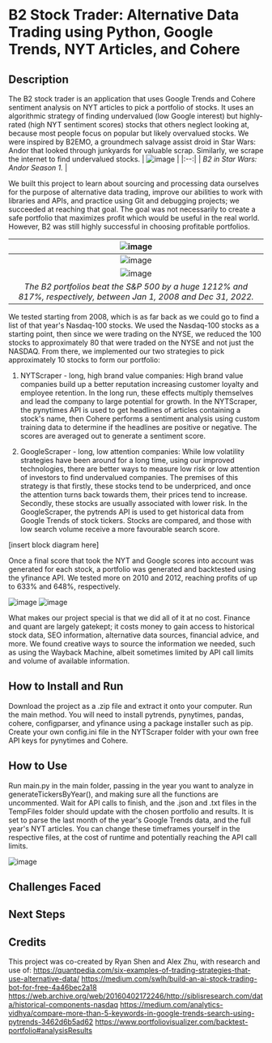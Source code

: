 # B2 Stock Trader: Alternative Data Trading using Python, Google Trends, NYT Articles, and Cohere

## Description
The B2 stock trader is an application that uses Google Trends and Cohere sentiment analysis on NYT articles to pick a portfolio of stocks. It uses an algorithmic strategy of finding undervalued (low Google interest) but highly-rated (high NYT sentiment scores) stocks that others neglect looking at, because most people focus on popular but likely overvalued stocks. We were inspired by B2EMO, a groundmech salvage assist droid in Star Wars: Andor that looked through junkyards for valuable scrap. Similarly, we scrape the internet to find undervalued stocks.
| ![image](https://user-images.githubusercontent.com/87958079/211220068-eb4f63fa-ffb7-4717-9cdc-553f74f0d3aa.png) |
|:--:| 
| *B2 in Star Wars: Andor Season 1.* |

We built this project to learn about sourcing and processing data ourselves for the purpose of alternative data trading, improve our abilities to work with libraries and APIs, and practice using Git and debugging projects; we succeeded at reaching that goal. The goal was not necessarily to create a safe portfolio that maximizes profit which would be useful in the real world. However, B2 was still highly successful in choosing profitable portfolios.

| ![image](https://user-images.githubusercontent.com/87958079/211218481-c3b136f9-3788-4bc7-a046-4bbe5a443c8c.png) |
|:--:| 
| ![image](https://user-images.githubusercontent.com/87958079/211218228-f35831f5-569a-48e0-bb28-bd4338d0f14e.png) |
| ![image](https://user-images.githubusercontent.com/87958079/211218549-5efe465e-63db-454d-8b48-c70afbcc5a72.png) |
| *The B2 portfolios beat the S&P 500 by a huge 1212% and 817%, respectively, between Jan 1, 2008 and Dec 31, 2022.* |

We tested starting from 2008, which is as far back as we could go to find a list of that year's Nasdaq-100 stocks. We used the Nasdaq-100 stocks as a starting point, then since we were trading on the NYSE, we reduced the 100 stocks to approximately 80 that were traded on the NYSE and not just the NASDAQ. From there, we implemented our two strategies to pick approximately 10 stocks to form our portfolio:

1. NYTScraper - long, high brand value companies: High brand value companies build up a better reputation increasing customer loyalty and employee retention. In the long run, these effects multiply themselves and lead the company to large potential for growth. In the NYTScraper, the pynytimes API is used to get headlines of articles containing a stock's name, then Cohere performs a sentiment analysis using custom training data to determine if the headlines are positive or negative. The scores are averaged out to generate a sentiment score.

2. GoogleScraper - long, low attention companies: While low volatility strategies have been around for a long time, using our improved technologies, there are better ways to measure low risk or low attention of investors to find undervalued companies. The premises of this strategy is that firstly, these stocks tend to be underpriced, and once the attention turns back towards them, their prices tend to increase. Secondly, these stocks are usually associated with lower risk. In the GoogleScraper, the pytrends API is used to get historical data from Google Trends of stock tickers. Stocks are compared, and those with low search volume receive a more favourable search score.

[insert block diagram here]

Once a final score that took the NYT and Google scores into account was generated for each stock, a portfolio was generated and backtested using the yfinance API. We tested more on 2010 and 2012, reaching profits of up to 633% and 648%, respectively.

![image](https://user-images.githubusercontent.com/87958079/211219964-c5ed6a8c-cc23-4506-abbb-fb8be1218c9c.png)
![image](https://user-images.githubusercontent.com/87958079/211219971-a10a65e2-b03e-4243-8d30-47e5bed39db7.png)

What makes our project special is that we did all of it at no cost. Finance and quant are largely gatekept; it costs money to gain access to historical stock data, SEO information, alternative data sources, financial advice, and more. We found creative ways to source the information we needed, such as using the Wayback Machine, albeit sometimes limited by API call limits and volume of available information.

## How to Install and Run
Download the project as a .zip file and extract it onto your computer. Run the main method. You will need to install pytrends, pynytimes, pandas, cohere, configparser, and yfinance using a package installer such as pip. Create your own config.ini file in the NYTScraper folder with your own free API keys for pynytimes and Cohere.

## How to Use
Run main.py in the main folder, passing in the year you want to analyze in generateTickersByYear(), and making sure all the functions are uncommented. Wait for API calls to finish, and the .json and .txt files in the TempFiles folder should update with the chosen portfolio and results. It is set to parse the last month of the year's Google Trends data, and the full year's NYT articles. You can change these timeframes yourself in the respective files, at the cost of runtime and potentially reaching the API call limits.

![image](https://user-images.githubusercontent.com/87958079/211220314-a8b43d26-99cc-4045-bac1-b80860ec39a1.png)

## Challenges Faced

## Next Steps

## Credits
This project was co-created by Ryan Shen and Alex Zhu, with research and use of:
https://quantpedia.com/six-examples-of-trading-strategies-that-use-alternative-data/
https://medium.com/swlh/build-an-ai-stock-trading-bot-for-free-4a46bec2a18
https://web.archive.org/web/20160402172246/http://siblisresearch.com/data/historical-components-nasdaq 
https://medium.com/analytics-vidhya/compare-more-than-5-keywords-in-google-trends-search-using-pytrends-3462d6b5ad62
https://www.portfoliovisualizer.com/backtest-portfolio#analysisResults

